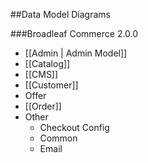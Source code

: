 ##Data Model Diagrams

###Broadleaf Commerce 2.0.0

- [[Admin | Admin Model]]
- [[Catalog]]
- [[CMS]]
- [[Customer]]
- Offer
- [[Order]]
- Other
	- Checkout Config
	- Common
	- Email
